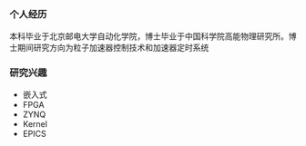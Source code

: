 # 


### 个人经历
本科毕业于北京邮电大学自动化学院，博士毕业于中国科学院高能物理研究所。博士期间研究方向为粒子加速器控制技术和加速器定时系统

### 研究兴趣
- 嵌入式
- FPGA
- ZYNQ
- Kernel 
- EPICS


